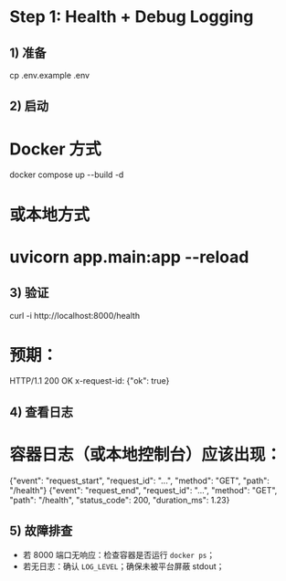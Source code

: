 # Step 1: Health + Debug Logging

## 1) 准备
cp .env.example .env

## 2) 启动
# Docker 方式
docker compose up --build -d
# 或本地方式
# uvicorn app.main:app --reload

## 3) 验证
curl -i http://localhost:8000/health

# 预期：
HTTP/1.1 200 OK
x-request-id: <UUID>
{"ok": true}

## 4) 查看日志
# 容器日志（或本地控制台）应该出现：
{"event": "request_start", "request_id": "...", "method": "GET", "path": "/health"}
{"event": "request_end",   "request_id": "...", "method": "GET", "path": "/health", "status_code": 200, "duration_ms": 1.23}

## 5) 故障排查
- 若 8000 端口无响应：检查容器是否运行 `docker ps`；
- 若无日志：确认 `LOG_LEVEL`；确保未被平台屏蔽 stdout；